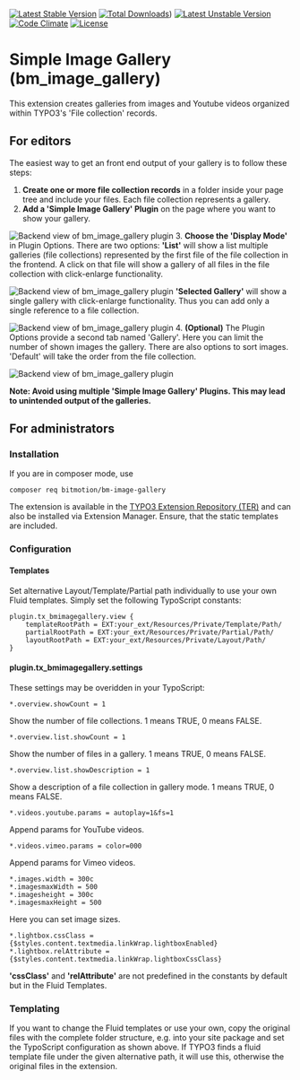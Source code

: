 [![Latest Stable Version](https://poser.pugx.org/bitmotion/bm-image-gallery/v/stable)](https://packagist.org/packages/bitmotion/bm-image-gallery)
[![Total Downloads](https://poser.pugx.org/bitmotion/bm-image-gallery/downloads)](https://packagist.org/packages/bitmotion/bm-image-gallery))
[![Latest Unstable Version](https://poser.pugx.org/bitmotion/bm-image-gallery/v/unstable)](https://packagist.org/packages/bitmotion/auth0)
[![Code Climate](https://codeclimate.com/github/bitmotion/typo3-image-gallery/badges/gpa.svg)](https://codeclimate.com/github/bitmotion/typo3-image-gallery)
[![License](https://poser.pugx.org/bitmotion/bm-image-gallery/license)](https://packagist.org/packages/bitmotion/bm-image-gallery)

# Simple Image Gallery (bm_image_gallery)

This extension creates galleries from images and Youtube videos 
organized within TYPO3's 'File collection' records. 

## For editors

The easiest way to get an front end output of your gallery is 
to follow these steps: 

1.  **Create one or more file collection records** in a folder 
inside your page tree and include your files. Each file collection 
represents a gallery.
2.  **Add a 'Simple Image Gallery' Plugin** on the page where you
want to show your gallery.

![Backend view of bm_image_gallery plugin](https://www.bitmotion.de/fileadmin/github/bm-image-gallery/bm_image_gallery-add-plugin.png "Add a 'Simple Image Gallery' plugin to a page")
3. **Choose the 'Display Mode'** in Plugin Options. There are two 
options: **'List'** will show a list multiple galleries (file 
collections) represented by the first file of the file collection 
in the frontend. A click on that file will show a gallery of all 
files in the file collection with click-enlarge functionality.

![Backend view of bm_image_gallery plugin](https://www.bitmotion.de/fileadmin/github/bm-image-gallery/bm_image_gallery-plugin-list.png "Backend view of bm_image_gallery plugin for a list")
**'Selected Gallery'** will show a single gallery with click-enlarge 
functionality. Thus you can add only a single reference to a file 
collection.

![Backend view of bm_image_gallery plugin](https://www.bitmotion.de/fileadmin/github/bm-image-gallery/bm_image_gallery-plugin-single.png "Backend view of bm_image_gallery plugin for a single File Collection")
4. **(Optional)** The Plugin Options provide a second tab named 
'Gallery'. Here you can limit the number of shown images the gallery. 
There are also options to sort images. 'Default' will take the order 
from the file collection.

![Backend view of bm_image_gallery plugin](https://www.bitmotion.de/fileadmin/github/bm-image-gallery/bm_image_gallery-plugin-sort-max.png "Backend view of bm_image_gallery plugin for limit number of images and sorting")

**Note: Avoid using multiple 'Simple Image Gallery' Plugins. This may 
lead to unintended output of the galleries.**

## For administrators

### Installation

If you are in composer mode, use

    composer req bitmotion/bm-image-gallery

The extension is available in the [TYPO3 Extension Repository (TER)](https://extensions.typo3.org/extension/bm_image_gallery/ "bm_image_gallery in TER") 
and can also be installed via Extension Manager. Ensure, that the 
static templates are included.

### Configuration

#### Templates
Set alternative Layout/Template/Partial path individually to use 
your own Fluid templates. Simply set the following TypoScript 
constants:

```
plugin.tx_bmimagegallery.view {
    templateRootPath = EXT:your_ext/Resources/Private/Template/Path/
    partialRootPath = EXT:your_ext/Resources/Private/Partial/Path/
    layoutRootPath = EXT:your_ext/Resources/Private/Layout/Path/
}
```

#### plugin.tx_bmimagegallery.settings
These settings may be overidden in your TypoScript:
```
*.overview.showCount = 1
```
Show the number of file collections. 1 means TRUE, 0 means FALSE.
```
*.overview.list.showCount = 1
```
Show the number of files in a gallery. 1 means TRUE, 0 means FALSE.
```
*.overview.list.showDescription = 1
```
Show a description of a file collection in gallery mode. 1 means 
TRUE, 0 means FALSE.
```
*.videos.youtube.params = autoplay=1&fs=1
```
Append params for YouTube videos.
```
*.videos.vimeo.params = color=000
```
Append params for Vimeo videos.
```
*.images.width = 300c
*.imagesmaxWidth = 500
*.imagesheight = 300c
*.imagesmaxHeight = 500
```
Here you can set image sizes.
```
*.lightbox.cssClass = {$styles.content.textmedia.linkWrap.lightboxEnabled}
*.lightbox.relAttribute = {$styles.content.textmedia.linkWrap.lightboxCssClass}
```
**'cssClass'** and **'relAttribute'** are not predefined in the
constants by default but in the Fluid Templates. 

### Templating

If you want to change the Fluid templates or use your own, copy the 
original files with the complete folder structure, e.g. into your 
site package and set the TypoScript configuration as shown above.
If TYPO3 finds a fluid template file under the given alternative path,
it will use this, otherwise the original files in the extension.
